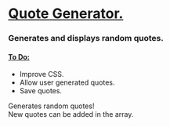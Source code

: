 <h1><ins>Quote Generator.</ins></h1>
<h3>Generates and displays random quotes.</h3>
<h4> <ins> To Do: </ins> </h4>
<ul> 
<li> Improve CSS. </li>
  <li>Allow user generated quotes.</li>
  <li>Save quotes.</li>
</ul>

<p>Generates random quotes! <br> New quotes can be added in the array.</p>
